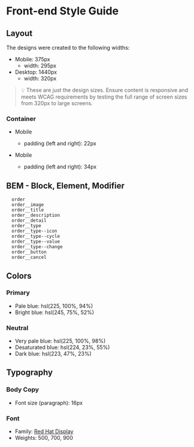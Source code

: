 # Front-end Style Guide

## Layout

The designs were created to the following widths:

- Mobile: 375px
  - width: 295px
- Desktop: 1440px
  - width: 320px

> 💡 These are just the design sizes. Ensure content is responsive and meets WCAG requirements by testing the full range of screen sizes from 320px to large screens.

### Container

- Mobile

  - padding (left and right): 22px

- Mobile
  - padding (left and right): 34px

## BEM - Block, Element, Modifier

```
  order
  order__image
  order__title
  order__description
  order__detail
  order__type
  order__type--icon
  order__type--cycle
  order__type--value
  order__type--change
  order__button
  order__cancel
```

## Colors

### Primary

- Pale blue: hsl(225, 100%, 94%)
- Bright blue: hsl(245, 75%, 52%)

### Neutral

- Very pale blue: hsl(225, 100%, 98%)
- Desaturated blue: hsl(224, 23%, 55%)
- Dark blue: hsl(223, 47%, 23%)

## Typography

### Body Copy

- Font size (paragraph): 16px

### Font

- Family: [Red Hat Display](https://fonts.google.com/specimen/Red+Hat+Display)
- Weights: 500, 700, 900
